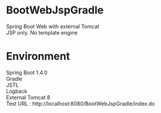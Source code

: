 # BootWebJspGradle
Spring Boot Web with external Tomcat
<br>
JSP only. No template engine
# Environment
Spring Boot 1.4.0<br>
Gradle<br>
JSTL<br>
Logback<br>
External Tomcat 8<br>
Test URL : http://localhost:8080/BootWebJspGradle/index.do

